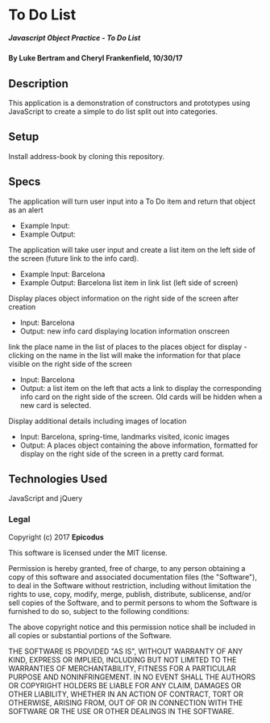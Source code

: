 # To Do List

##### Javascript Object Practice - To Do List

#### By Luke Bertram and Cheryl Frankenfield, 10/30/17

## Description

This application is a demonstration of constructors and prototypes using JavaScript to create a simple to do list split out into categories.

## Setup

Install address-book by cloning this repository.

## Specs

The application will turn user input into a To Do item and return that object as an alert
* Example Input: 
* Example Output:

The application will take user input and create a list item on the left side of the screen (future link to the info card).
* Example Input: Barcelona
* Example Output: Barcelona list item in link list (left side of screen)

Display places object information on the right side of the screen after creation
* Input: Barcelona
* Output: new info card displaying location information onscreen

link the place name in the list of places to the places object for display - clicking on the name in the list will make the information for that place visible on the right side of the screen
* Input: Barcelona
* Output: a list item on the left that acts a link to display the corresponding info card on the right side of the screen. Old cards will be hidden when a new card is selected.

Display additional details including images of location
* Input: Barcelona, spring-time, landmarks visited, iconic images
* Output: A places object containing the above information, formatted for display on the right side of the screen in a pretty card format.

## Technologies Used

JavaScript and jQuery

### Legal

Copyright (c) 2017 **Epicodus**

This software is licensed under the MIT license.

Permission is hereby granted, free of charge, to any person obtaining a copy
of this software and associated documentation files (the "Software"), to deal
in the Software without restriction, including without limitation the rights
to use, copy, modify, merge, publish, distribute, sublicense, and/or sell
copies of the Software, and to permit persons to whom the Software is
furnished to do so, subject to the following conditions:

The above copyright notice and this permission notice shall be included in
all copies or substantial portions of the Software.

THE SOFTWARE IS PROVIDED "AS IS", WITHOUT WARRANTY OF ANY KIND, EXPRESS OR
IMPLIED, INCLUDING BUT NOT LIMITED TO THE WARRANTIES OF MERCHANTABILITY,
FITNESS FOR A PARTICULAR PURPOSE AND NONINFRINGEMENT. IN NO EVENT SHALL THE
AUTHORS OR COPYRIGHT HOLDERS BE LIABLE FOR ANY CLAIM, DAMAGES OR OTHER
LIABILITY, WHETHER IN AN ACTION OF CONTRACT, TORT OR OTHERWISE, ARISING FROM,
OUT OF OR IN CONNECTION WITH THE SOFTWARE OR THE USE OR OTHER DEALINGS IN
THE SOFTWARE.
